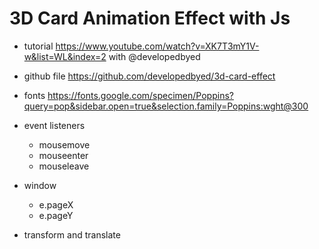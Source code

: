 # 3D Card Animation Effect with Js

- tutorial <https://www.youtube.com/watch?v=XK7T3mY1V-w&list=WL&index=2> with @developedbyed
- github file <https://github.com/developedbyed/3d-card-effect>
- fonts <https://fonts.google.com/specimen/Poppins?query=pop&sidebar.open=true&selection.family=Poppins:wght@300>

- event listeners
  - mousemove
  - mouseenter
  - mouseleave
- window
  - e.pageX
  - e.pageY
- transform and translate
